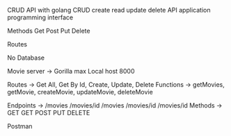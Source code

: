 CRUD API with golang 
CRUD create read update delete
API  application programming interface

Methods
Get
Post
Put
Delete

Routes

No Database

Movie server -> Gorilla max
Local host 8000

Routes ->     Get All,   Get By Id, Create,      Update,     Delete
Functions ->  getMovies, getMovie,  createMovie, updateMovie, deleteMovie

Endpoints ->  /movies   /movies/id  /movies  /movies/id  /movies/id
Methods ->   GET GET POST PUT DELETE

Postman